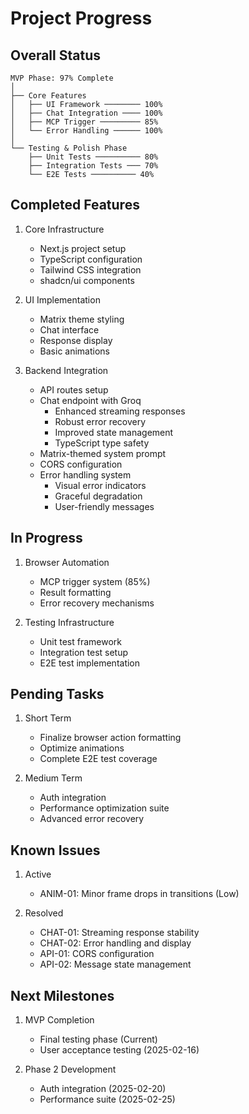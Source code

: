 # Project Progress

## Overall Status
```
MVP Phase: 97% Complete
│
├── Core Features
│   ├── UI Framework ──────── 100%
│   ├── Chat Integration ──── 100%
│   ├── MCP Trigger ───────── 85%
│   └── Error Handling ────── 100%
│
└── Testing & Polish Phase
    ├── Unit Tests ────────── 80%
    ├── Integration Tests ─── 70%
    └── E2E Tests ────────── 40%
```

## Completed Features
1. Core Infrastructure
   - Next.js project setup
   - TypeScript configuration
   - Tailwind CSS integration
   - shadcn/ui components

2. UI Implementation
   - Matrix theme styling
   - Chat interface
   - Response display
   - Basic animations

3. Backend Integration
   - API routes setup
   - Chat endpoint with Groq
     - Enhanced streaming responses
     - Robust error recovery
     - Improved state management
     - TypeScript type safety
   - Matrix-themed system prompt
   - CORS configuration
   - Error handling system
     - Visual error indicators
     - Graceful degradation
     - User-friendly messages

## In Progress
1. Browser Automation
   - MCP trigger system (85%)
   - Result formatting
   - Error recovery mechanisms

2. Testing Infrastructure
   - Unit test framework
   - Integration test setup
   - E2E test implementation

## Pending Tasks
1. Short Term
   - Finalize browser action formatting
   - Optimize animations
   - Complete E2E test coverage

2. Medium Term
   - Auth integration
   - Performance optimization suite
   - Advanced error recovery

## Known Issues
1. Active
   - ANIM-01: Minor frame drops in transitions (Low)

2. Resolved
   - CHAT-01: Streaming response stability
   - CHAT-02: Error handling and display
   - API-01: CORS configuration
   - API-02: Message state management

## Next Milestones
1. MVP Completion
   - Final testing phase (Current)
   - User acceptance testing (2025-02-16)

2. Phase 2 Development
   - Auth integration (2025-02-20)
   - Performance suite (2025-02-25)

